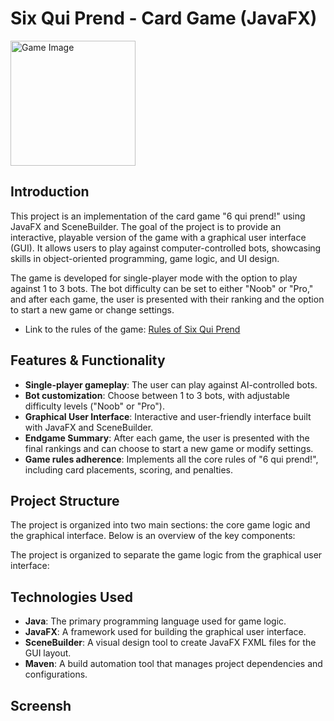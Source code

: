 # Six Qui Prend - Card Game (JavaFX)
<img src="https://www.letempledujeu.fr/IMG/arton12671.jpg?1670253592" alt="Game Image" width="200px"/>

## Introduction

This project is an implementation of the card game "6 qui prend!" using JavaFX and SceneBuilder. The goal of the project is to provide an interactive, playable version of the game with a graphical user interface (GUI). It allows users to play against computer-controlled bots, showcasing skills in object-oriented programming, game logic, and UI design.

The game is developed for single-player mode with the option to play against 1 to 3 bots. The bot difficulty can be set to either "Noob" or "Pro," and after each game, the user is presented with their ranking and the option to start a new game or change settings.

- Link to the rules of the game: [Rules of Six Qui Prend](https://cdn.1j1ju.com/medias/e6/4b/d2-6-qui-prend-regle.pdf)


## Features & Functionality

- **Single-player gameplay**: The user can play against AI-controlled bots.
- **Bot customization**: Choose between 1 to 3 bots, with adjustable difficulty levels ("Noob" or "Pro").
- **Graphical User Interface**: Interactive and user-friendly interface built with JavaFX and SceneBuilder.
- **Endgame Summary**: After each game, the user is presented with the final rankings and can choose to start a new game or modify settings.
- **Game rules adherence**: Implements all the core rules of "6 qui prend!", including card placements, scoring, and penalties.
  
## Project Structure

The project is organized into two main sections: the core game logic and the graphical interface. Below is an overview of the key components:

The project is organized to separate the game logic from the graphical user interface:

## Technologies Used

- **Java**: The primary programming language used for game logic.
- **JavaFX**: A framework used for building the graphical user interface.
- **SceneBuilder**: A visual design tool to create JavaFX FXML files for the GUI layout.
- **Maven**: A build automation tool that manages project dependencies and configurations.


## Screensh

